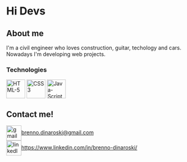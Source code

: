 <h1>Hi Devs</h1>
<div>
  <!--<h2>I'm currently learning web development</h2>-->
  <div>
    <h2>About me</h2>
    <p>I'm a civil engineer who loves construction, guitar, techology and cars. Nowadays I'm developing web projects.</p>
  </div>
  
  <div>
    <h3>Technologies</h3>
    <img alt="HTML-5" align="center" height="50"  class=images src="https://logospng.org/download/html-5/logo-html-5-512.png">
    <img alt="CSS3" align="center" height="50"  class=images src="https://logospng.org/download/css-3/logo-css-3-2048.png">
    <img alt="Java-Script" align="center" height="50"  class=images src="https://logospng.org/download/javascript/logo-javascript-icon-512.png">
  </div>
 </div>
 <div>
  <h2>Contact me!</h2>  
    <div>
      <a href="brenno.dinaroski@gmail.com"><img align="center" height="40" src="https://logospng.org/download/gmail/logo-gmail-512.png" alt="gmail logo">brenno.dinaroski@gmail.com</a><br>
      <a href="https://www.linkedin.com/in/brenno-dinaroski/"><img align="center" height="40" src="https://logospng.org/download/linkedin/logo-linkedin-icon-512.png" alt="linkedIn logo">https://www.linkedin.com/in/brenno-dinaroski/</a>
    </div>
</div>
  
 
  
  
<!--
**brennoDinaroski/brennoDinaroski** is a ✨ _special_ ✨ repository because its `README.md` (this file) appears on your GitHub profile.

Here are some ideas to get you started:

- 🔭 I’m currently working on ...
- 🌱 I’m currently learning ...
- 👯 I’m looking to collaborate on ...
- 🤔 I’m looking for help with ...
- 💬 Ask me about ...
- 📫 How to reach me: ...
- 😄 Pronouns: ...
- ⚡ Fun fact: ...
-->
